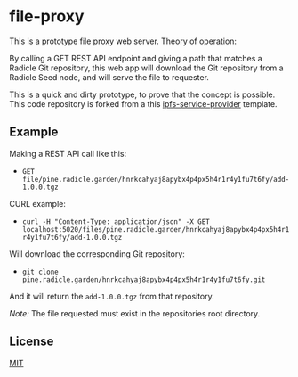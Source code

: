 # file-proxy

This is a prototype file proxy web server. Theory of operation:

By calling a GET REST API endpoint and giving a path that matches a Radicle Git repository, this web app will download the Git repository from a Radicle Seed node, and will serve the file to requester.

This is a quick and dirty prototype, to prove that the concept is possible. This code repository is forked from a this [ipfs-service-provider](https://github.com/Permissionless-Software-Foundation/ipfs-service-provider) template.

## Example

Making a REST API call like this:

- `GET file/pine.radicle.garden/hnrkcahyaj8apybx4p4px5h4r1r4y1fu7t6fy/add-1.0.0.tgz`

CURL example:

- `curl -H "Content-Type: application/json" -X GET localhost:5020/files/pine.radicle.garden/hnrkcahyaj8apybx4p4px5h4r1r4y1fu7t6fy/add-1.0.0.tgz`


Will download the corresponding Git repository:

- `git clone pine.radicle.garden/hnrkcahyaj8apybx4p4px5h4r1r4y1fu7t6fy.git`

And it will return the `add-1.0.0.tgz` from that repository.

*Note:* The file requested must exist in the repositories root directory.

## License

[MIT](./LICENSE.md)

